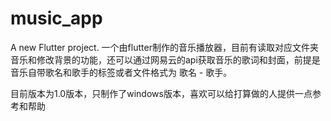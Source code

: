 # music_app

A new Flutter project.
一个由flutter制作的音乐播放器，目前有读取对应文件夹音乐和修改背景的功能，还可以通过网易云的api获取音乐的歌词和封面，前提是音乐自带歌名和歌手的标签或者文件格式为 歌名 - 歌手。

目前版本为1.0版本，只制作了windows版本，喜欢可以给打算做的人提供一点参考和帮助